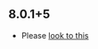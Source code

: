 ## 8.0.1+5

- Please [look to this](https://dooboolab.github.io/flutter_sound/book/CHANGELOG.html)

